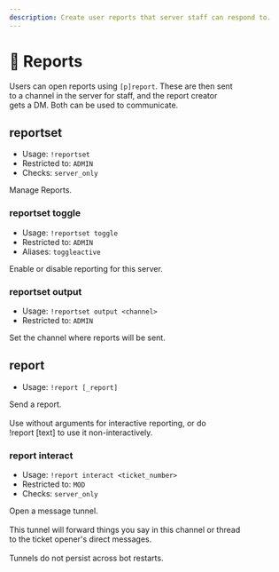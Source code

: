 ```yaml
---
description: Create user reports that server staff can respond to.
---
```


# 📧 Reports

Users can open reports using `[p]report`. These are then sent\
to a channel in the server for staff, and the report creator\
gets a DM. Both can be used to communicate.

## reportset

* Usage: `!reportset`
* Restricted to: `ADMIN`
* Checks: `server_only`

Manage Reports.

### reportset toggle

* Usage: `!reportset toggle`
* Restricted to: `ADMIN`
* Aliases: `toggleactive`

Enable or disable reporting for this server.

### reportset output

* Usage: `!reportset output <channel>`
* Restricted to: `ADMIN`

Set the channel where reports will be sent.

## report

* Usage: `!report [_report]`

Send a report.\
\
Use without arguments for interactive reporting, or do\
!report \[text] to use it non-interactively.

### report interact

* Usage: `!report interact <ticket_number>`
* Restricted to: `MOD`
* Checks: `server_only`

Open a message tunnel.\
\
This tunnel will forward things you say in this channel or thread\
to the ticket opener's direct messages.\
\
Tunnels do not persist across bot restarts.
